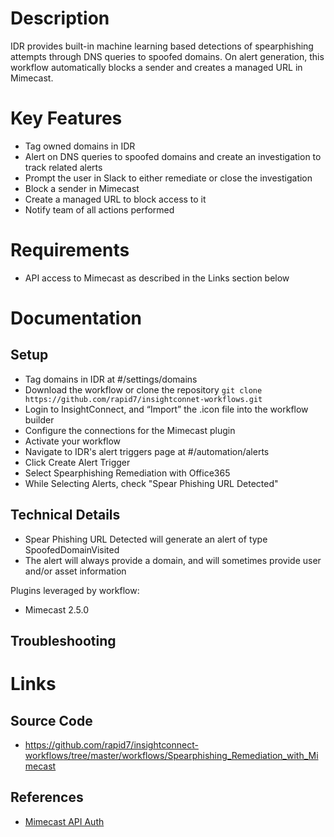 # Description

IDR provides built-in machine learning based detections of spearphishing attempts through DNS queries to spoofed domains. On alert generation, this workflow automatically blocks a sender and creates a managed URL in Mimecast.

# Key Features

* Tag owned domains in IDR
* Alert on DNS queries to spoofed domains and create an investigation to track related alerts
* Prompt the user in Slack to either remediate or close the investigation
* Block a sender in Mimecast
* Create a managed URL to block access to it
* Notify team of all actions performed

# Requirements

* API access to Mimecast as described in the Links section below

# Documentation

## Setup

* Tag domains in IDR at #/settings/domains
* Download the workflow or clone the repository `git clone https://github.com/rapid7/insightconnet-workflows.git`
* Login to InsightConnect, and “Import” the .icon file into the workflow builder
* Configure the connections for the Mimecast plugin
* Activate your workflow
* Navigate to IDR's alert triggers page at #/automation/alerts
* Click Create Alert Trigger
* Select Spearphishing Remediation with Office365
* While Selecting Alerts, check "Spear Phishing URL Detected"

## Technical Details

* Spear Phishing URL Detected will generate an alert of type SpoofedDomainVisited
* The alert will always provide a domain, and will sometimes provide user and/or asset information

Plugins leveraged by workflow:

* Mimecast 2.5.0

## Troubleshooting

# Links

## Source Code

* https://github.com/rapid7/insightconnect-workflows/tree/master/workflows/Spearphishing_Remediation_with_Mimecast

## References

* [Mimecast API Auth](https://www.mimecast.com/tech-connect/documentation/api-overview/authentication-and-authorization/)